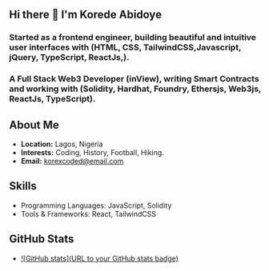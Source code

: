 ## Hi there 👋 I'm Korede Abidoye 
### Started as a frontend engineer, building beautiful and intuitive user interfaces with (HTML, CSS, TailwindCSS,Javascript, jQuery, TypeScript, ReactJs,).
### A Full Stack Web3 Developer (inView), writing Smart Contracts and working with (Solidity, Hardhat, Foundry, Ethersjs, Web3js, ReactJs, TypeScript).

## About Me
- **Location:** Lagos, Nigeria
- **Interests:** Coding, History, Football, Hiking.
- **Email:** korexcoded@email.com

## Skills
- Programming Languages: JavaScript, Solidity
- Tools & Frameworks: React, TailwindCSS

## GitHub Stats
- [![GitHub stats](URL to your GitHub stats badge)](https://img.shields.io/github/stars/koded247
)

<!--
**Koded247/koded247** is a ✨ _special_ ✨ repository because its `README.md` (this file) appears on your GitHub profile.

Here are some ideas to get you started:

- 🔭 I’m currently working on ...
- 🌱 I’m currently learning ...
- 👯 I’m looking to collaborate on ...
- 🤔 I’m looking for help with ...
- 💬 Ask me about ...
- 📫 How to reach me: ...
- 😄 Pronouns: ...
- ⚡ Fun fact: ...

